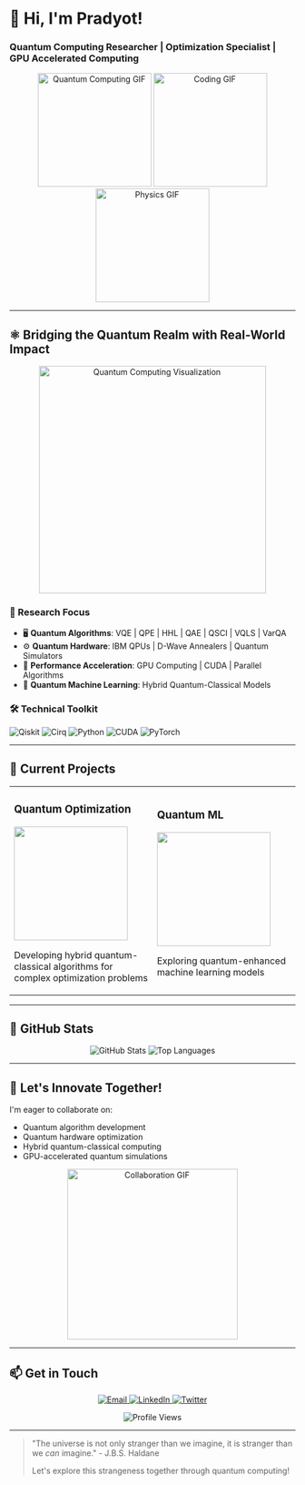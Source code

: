 # 👋 Hi, I'm Pradyot! 
### Quantum Computing Researcher | Optimization Specialist | GPU Accelerated Computing

<p align="center">
  <img src="https://media.giphy.com/media/v1.Y2lkPTc5MGI3NjExcDBtY3h3dGJ5eW9xY3R2Y3J5b2J6Z2Z6eGZ2a2V5dWJtZ2N0dGZ1biZlcD12MV9pbnRlcm5hbF9naWZfYnlfaWQmY3Q9Zw/26tn33aiTi1jkl6H6/giphy.gif" width="200" alt="Quantum Computing GIF">
  <img src="https://media.giphy.com/media/HscDLzkO8EOTmgkhQP/giphy.gif" width="200" alt="Coding GIF">
  <img src="https://media.giphy.com/media/qgQUggAC3Pfv687qPC/giphy.gif" width="200" alt="Physics GIF">
</p>

---

## ⚛️ Bridging the Quantum Realm with Real-World Impact

<div align="center">
  <img src="https://media.giphy.com/media/L1R1tvI9svkIWwpVYr/giphy.gif" width="400" alt="Quantum Computing Visualization">
</div>

### 🔬 Research Focus
- 🖥️ **Quantum Algorithms**: VQE | QPE | HHL | QAE | QSCI | VQLS | VarQA
- ⚙️ **Quantum Hardware**: IBM QPUs | D-Wave Annealers | Quantum Simulators
- 🚀 **Performance Acceleration**: GPU Computing | CUDA | Parallel Algorithms
- 🤖 **Quantum Machine Learning**: Hybrid Quantum-Classical Models

### 🛠️ Technical Toolkit
<p align="left">
  <img src="https://img.shields.io/badge/Qiskit-6929C4?style=for-the-badge&logo=Qiskit&logoColor=white" alt="Qiskit">
  <img src="https://img.shields.io/badge/Cirq-4285F4?style=for-the-badge&logo=Cirq&logoColor=white" alt="Cirq">
  <img src="https://img.shields.io/badge/Python-3776AB?style=for-the-badge&logo=python&logoColor=white" alt="Python">
  <img src="https://img.shields.io/badge/CUDA-76B900?style=for-the-badge&logo=nvidia&logoColor=white" alt="CUDA">
  <img src="https://img.shields.io/badge/PyTorch-EE4C2C?style=for-the-badge&logo=PyTorch&logoColor=white" alt="PyTorch">
</p>

---

## 🚀 Current Projects

<div align="center">
  <table>
    <tr>
      <td width="50%">
        <h3>Quantum Optimization</h3>
        <img src="https://media.giphy.com/media/3o7TKSjRrfIPjeiVyM/giphy.gif" width="200">
        <p>Developing hybrid quantum-classical algorithms for complex optimization problems</p>
      </td>
      <td width="50%">
        <h3>Quantum ML</h3>
        <img src="https://media.giphy.com/media/3o6Zt6ML6BklcajjsA/giphy.gif" width="200">
        <p>Exploring quantum-enhanced machine learning models</p>
      </td>
    </tr>
  </table>
</div>

---

## 🌟 GitHub Stats

<p align="center">
  <img src="https://github-readme-stats.vercel.app/api?username=pradyotpritam&show_icons=true&theme=radical" alt="GitHub Stats">
  <img src="https://github-readme-stats.vercel.app/api/top-langs/?username=pradyotpritam&layout=compact&theme=radical" alt="Top Languages">
</p>

---

## 💞️ Let's Innovate Together!

I'm eager to collaborate on:
- Quantum algorithm development
- Quantum hardware optimization
- Hybrid quantum-classical computing
- GPU-accelerated quantum simulations

<div align="center">
  <img src="https://media.giphy.com/media/Ln2dAW9oycjgmTpjX9/giphy.gif" width="300" alt="Collaboration GIF">
</div>

---

## 📫 Get in Touch

<p align="center">
  <a href="mailto:pradyotpritam@gmail.com">
    <img src="https://img.shields.io/badge/Gmail-D14836?style=for-the-badge&logo=gmail&logoColor=white" alt="Email">
  </a>
  <a href="https://www.linkedin.com/in/pradyot-psahoo/">
    <img src="https://img.shields.io/badge/LinkedIn-0077B5?style=for-the-badge&logo=linkedin&logoColor=white" alt="LinkedIn">
  </a>
  <a href="https://x.com/pradyot_pritam">
    <img src="https://img.shields.io/badge/Twitter-1DA1F2?style=for-the-badge&logo=twitter&logoColor=white" alt="Twitter">
  </a>
</p>

<p align="center">
  <img src="https://komarev.com/ghpvc/?username=pradyotpritam&label=Profile%20views&color=0e75b6&style=flat" alt="Profile Views">
</p>

---

> "The universe is not only stranger than we imagine, it is stranger than we *can* imagine." - J.B.S. Haldane
> 
> Let's explore this strangeness together through quantum computing!
